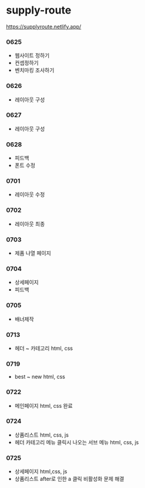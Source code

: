 # supply-route
https://supplyroute.netlify.app/
### 0625
- 웹사이트 정하기
- 컨셉정하기
- 벤치마킹 조사하기
### 0626
- 레이아웃 구성
### 0627
- 레이아웃 구성
### 0628
- 피드백
- 폰트 수정
### 0701
- 레이아웃 수정
### 0702
- 레이아웃 최종
### 0703
- 제품 나열 페이지
### 0704
- 상세페이지
- 피드백
### 0705
- 배너제작
### 0713
- 헤더 ~ 카테고리 html, css
### 0719
- best ~ new html, css
### 0722
- 메인페이지 html, css 완료
### 0724
- 상품리스트 html, css, js
- 헤더 카테고리 메뉴 클릭시 나오는 서브 메뉴 html, css, js
### 0725
- 상세페이지 html,css, js
- 상품리스트 after로 인한 a 클릭 비활성화 문제 해결

